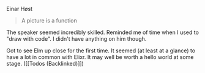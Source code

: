 Einar Høst

> A picture is a function

The speaker seemed incredibly skilled. Reminded me of time when I used to "draw with code". I didn't have anything on him though. 

Got to see Elm up close for the first time. It seemed (at least at a glance) to have a lot in common with Elixr. It may well be worth a hello world at some stage. ([[Todos (Backlinked)]])



